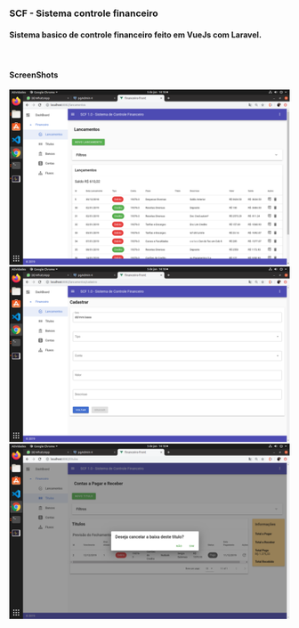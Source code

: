 <html lang="pt">
  <head>
    <meta charset="utf-8">
    <meta name="viewport" content="width=device-width, initial-scale=1, shrink-to-fit=no">
    <meta name="description" content="">
    <meta name="author" content="">
</head>    
 <body>

<h3>SCF - Sistema controle financeiro </h3>
<h4>Sistema basico de controle financeiro feito em VueJs com Laravel.</h4>

<br>
<h4>ScreenShots</h4>
  <div>
          <img src="https://github.com/sergiosalomao/financeiro-front/blob/master/screenshots/screen1.png">
        <br>
        <img src="https://github.com/sergiosalomao/financeiro-front/blob/master/screenshots/screen2.png">
        <br>
        <img src="https://github.com/sergiosalomao/financeiro-front/blob/master/screenshots/screen3.png">
        <br>
      
</div>        
   
</body>
</html>
